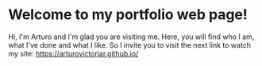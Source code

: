 # Welcome to my portfolio web page!

Hi, I'm Arturo and I'm glad you are visiting me. Here, you will find who I am, what I've done and what I like. So I invite you to visit the next link to watch my site: https://arturovictoriar.github.io/